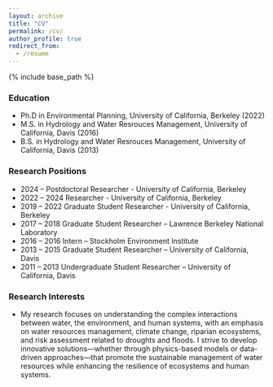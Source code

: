 ```yaml
---
layout: archive
title: "CV"
permalink: /cv/
author_profile: true
redirect_from:
  - /resume
---
```


{% include base_path %}

### Education
* Ph.D in Environmental Planning, University of California, Berkeley (2022)
* M.S. in Hydrology and Water Resrouces Management, University of California, Davis (2016)
* B.S. in Hydrology and Water Resrouces Management, University of California, Davis (2013)  

### Research Positions
* 2024 –    		Postdoctoral Researcher - University of California, Berkeley
* 2022 – 2024		Researcher - University of California, Berkeley
* 2019 – 2022		Graduate Student Researcher - University of California, Berkeley
* 2017 – 2018		Graduate Student Researcher – Lawrence Berkeley National Laboratory
* 2016 – 2016		Intern – Stockholm Environment Institute
* 2013 – 2015		Graduate Student Researcher – University of California, Davis
* 2011 – 2013		Undergraduate Student Researcher – University of California, Davis

### Research Interests
* My research focuses on understanding the complex interactions between water, the environment, and human systems, with an emphasis on water resources management, climate change, riparian ecosystems, and risk assessment related to droughts and floods. I strive to develop innovative solutions—whether through physics-based models or data-driven approaches—that promote the sustainable management of water resources while enhancing the resilience of ecosystems and human systems.
